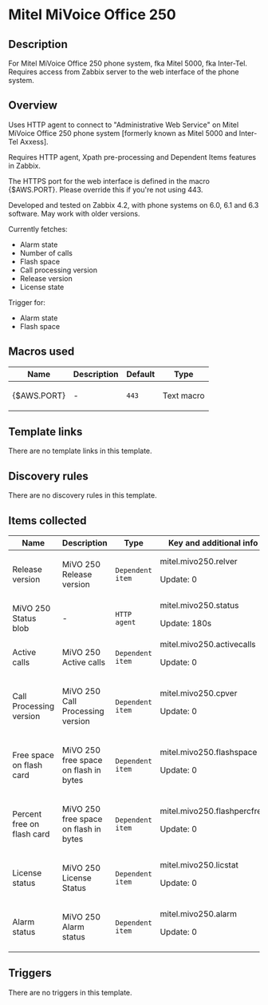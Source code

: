 # Mitel MiVoice Office 250

## Description

For Mitel MiVoice Office 250 phone system, fka Mitel 5000, fka Inter-Tel. Requires access from Zabbix server to the web interface of the phone system.

## Overview

Uses HTTP agent to connect to "Administrative Web Service" on Mitel MiVoice Office 250 phone system [formerly known as Mitel 5000 and Inter-Tel Axxess].


Requires HTTP agent, Xpath pre-processing and Dependent Items features in Zabbix.


The HTTPS port for the web interface is defined in the macro {$AWS.PORT}. Please override this if you're not using 443.


Developed and tested on Zabbix 4.2, with phone systems on 6.0, 6.1 and 6.3 software. May work with older versions.


 


Currently fetches:


* Alarm state
* Number of calls
* Flash space
* Call processing version
* Release version
* License state


Trigger for:


* Alarm state
* Flash space


## Macros used

|Name|Description|Default|Type|
|----|-----------|-------|----|
|{$AWS.PORT}|<p>-</p>|`443`|Text macro|


## Template links

There are no template links in this template.

## Discovery rules

There are no discovery rules in this template.

## Items collected

|Name|Description|Type|Key and additional info|
|----|-----------|----|----|
|Release version|<p>MiVO 250 Release version</p>|`Dependent item`|mitel.mivo250.relver<p>Update: 0</p>|
|MiVO 250 Status blob|<p>-</p>|`HTTP agent`|mitel.mivo250.status<p>Update: 180s</p>|
|Active calls|<p>MiVO 250 Active calls</p>|`Dependent item`|mitel.mivo250.activecalls<p>Update: 0</p>|
|Call Processing version|<p>MiVO 250 Call Processing version</p>|`Dependent item`|mitel.mivo250.cpver<p>Update: 0</p>|
|Free space on flash card|<p>MiVO 250 free space on flash in bytes</p>|`Dependent item`|mitel.mivo250.flashspace<p>Update: 0</p>|
|Percent free on flash card|<p>MiVO 250 free space on flash in bytes</p>|`Dependent item`|mitel.mivo250.flashpercfree<p>Update: 0</p>|
|License status|<p>MiVO 250 License Status</p>|`Dependent item`|mitel.mivo250.licstat<p>Update: 0</p>|
|Alarm status|<p>MiVO 250 Alarm status</p>|`Dependent item`|mitel.mivo250.alarm<p>Update: 0</p>|


## Triggers

There are no triggers in this template.

